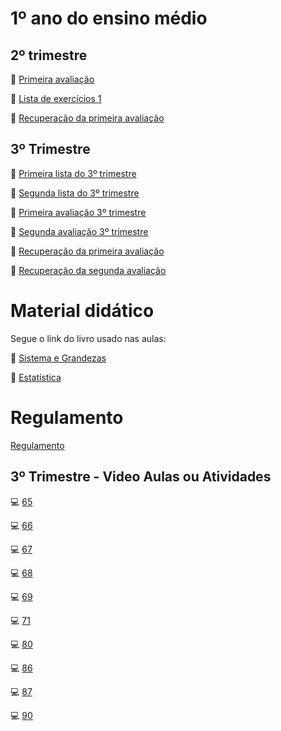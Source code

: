 # 1º ano do ensino médio
## 2º trimestre
:page_facing_up: [Primeira avaliação](https://github.com/RafaelDexter/Bento/blob/main/1ano/avaliacao1.pdf)

:page_facing_up: [Lista de exercícios 1](https://github.com/RafaelDexter/Bento/blob/main/1ano/trab1.pdf)

:page_facing_up: [Recuperação da primeira avaliação](https://github.com/RafaelDexter/Bento/blob/main/1ano/prova-resolvida.pdf)

## 3º Trimestre

:page_facing_up: [Primeira lista do 3º trimestre](https://github.com/RafaelDexter/Bento/blob/main/1ano/lista1-3tri.pdf)

:page_facing_up: [Segunda lista do 3º trimestre](https://github.com/RafaelDexter/Bento/blob/main/1ano/ProvaEspecial.pdf)

:page_facing_up: [Primeira avaliação 3º trimestre](https://carrefourbr.vtexassets.com/arquivos/ids/9360498/29686818799646.jpg)

:page_facing_up: [Segunda avaliação 3º trimestre](https://github.com/RafaelDexter/Bento/blob/main/1ano/ProvaEspecial.pdf)

:page_facing_up: [Recuperação da primeira avaliação](https://carrefourbr.vtexassets.com/arquivos/ids/9360498/29686818799646.jpg)

:page_facing_up: [Recuperação da segunda avaliação](https://github.com/RafaelDexter/Bento/blob/main/1ano/ProvaEspecial.pdf)

# Material didático
Segue o link do livro usado nas aulas:

:page_facing_up: [Sistema e Grandezas](https://s3.amazonaws.com/pnld.ftd.com.br/wp-content/uploads/2021/08/06140002/Sistemas-e-Grandezas.pdf)

:page_facing_up: [Estatística](https://s3.amazonaws.com/pnld.ftd.com.br/wp-content/uploads/2021/08/06135946/Estatistica.pdf)

# Regulamento

[Regulamento](https://github.com/RafaelDexter/Bento/blob/main/Regulamento.pdf)

##  3º Trimestre - Video Aulas ou Atividades
:computer: [65](https://www.youtube.com/watch?v=s2SYbdIbuYw&ab_channel=EstudeEstat%C3%ADsticaOnline-AulaseTutoriais)

:computer: [66](https://www.youtube.com/watch?v=fBQVdJRI7XI&ab_channel=Prof.MURAKAMI-MATEM%C3%81TICARAPIDOLA)

:computer: [67](https://www.youtube.com/watch?v=EBvryp2QAPk&ab_channel=PortaldaMatem%C3%A1ticaOBMEP)

:computer: [68](https://www.youtube.com/watch?v=eS7wYUc7ZjM&ab_channel=PedroTartuci)

:computer: [69](https://wordwall.net/pt/resource/29755289/estat%C3%ADstica-an%C3%A1lise-de-gr%C3%A1ficos)

:computer: [71](https://www.youtube.com/watch?v=2z6C27L3RVw&ab_channel=Prof.CamilaMonteiro-Matem%C3%A1tica)

:computer: [80](https://wordwall.net/pt/resource/20928078/medidas-de-tend%C3%AAncia-central)

:computer: [86](https://www.youtube.com/watch?v=N1cAwzHLkK4&ab_channel=CarladaCostaGuimar%C3%A3es)

:computer: [87](https://www.youtube.com/watch?v=Lj1bvERpCdw&ab_channel=PortaldaMatem%C3%A1ticaOBMEP)

:computer: [90](https://www.youtube.com/watch?v=T8LK01RibT4)
